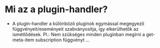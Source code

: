 
# Mi az a plugin-handler?
- A plugin-handler a különböző pluginok egymással megegyező függvényeit/eseményeit szabványosítja,
  így elkerülhetők az ismétlődések.
  Pl.: Nem szükséges minden pluginban megírni a get-meta-item subscription függvényt ...
